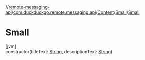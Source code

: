 //[remote-messaging-api](../../../../index.md)/[com.duckduckgo.remote.messaging.api](../../index.md)/[Content](../index.md)/[Small](index.md)/[Small](-small.md)

# Small

[jvm]\
constructor(titleText: [String](https://kotlinlang.org/api/latest/jvm/stdlib/kotlin/-string/index.html), descriptionText: [String](https://kotlinlang.org/api/latest/jvm/stdlib/kotlin/-string/index.html))
